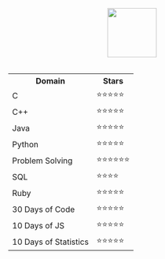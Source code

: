 <div align = "center">
<img src="https://user-images.githubusercontent.com/76585827/179482836-6bb4002e-132e-468e-acd2-97377a3d86a9.svg" height="100px"></img>
</div>
<br>


<div align="center">
 <table>
  <tr>
    <th><strong>Domain</strong></th>
    <th><strong>Stars</strong></th>
  </tr>
  <tr>
    <td>C</td>
    <td>⭐⭐⭐⭐⭐</td>
  </tr>
  <tr>
    <td>C++</td>
    <td>⭐⭐⭐⭐⭐</td>
  </tr>
  <tr>
    <td>Java</td>
    <td>⭐⭐⭐⭐⭐</td>
  </tr>
  <tr>
    <td>Python</td>
    <td>⭐⭐⭐⭐⭐</td>
  </tr>
  <tr>
    <td>Problem Solving</td>
    <td>⭐⭐⭐⭐⭐⭐</td>
  </tr>
  <tr>
    <td>SQL</td>
    <td>⭐⭐⭐⭐</td>
  </tr>
  <tr>
    <td>Ruby</td>
    <td>⭐⭐⭐⭐⭐</td>
  </tr>
  <tr>
    <td>30 Days of Code</td>
    <td>⭐⭐⭐⭐⭐</td>
  </tr>
  <tr>
    <td>10 Days of JS</td>
    <td>⭐⭐⭐⭐⭐</td>
  </tr>
  <tr>
    <td>10 Days of Statistics</td>
    <td>⭐⭐⭐⭐⭐</td>
  </tr>
</table> 
</div>
